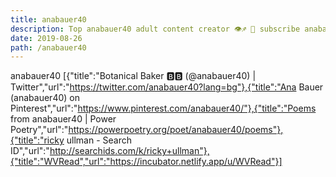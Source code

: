 ```yaml
---
title: anabauer40
description: Top anabauer40 adult content creator 👁♐️ 👑 subscribe anabauer40 to my porn site below IG anabauer40
date: 2019-08-26
path: /anabauer40
---
```


anabauer40
[{"title":"Botanical Baker 🅱️🅱️ (@anabauer40) | Twitter","url":"https://twitter.com/anabauer40?lang=bg"},{"title":"Ana Bauer (anabauer40) on Pinterest","url":"https://www.pinterest.com/anabauer40/"},{"title":"Poems from anabauer40 | Power Poetry","url":"https://powerpoetry.org/poet/anabauer40/poems"},{"title":"ricky ullman - Search ID","url":"http://searchids.com/k/ricky+ullman"},{"title":"WVRead","url":"https://incubator.netlify.app/u/WVRead"}]

